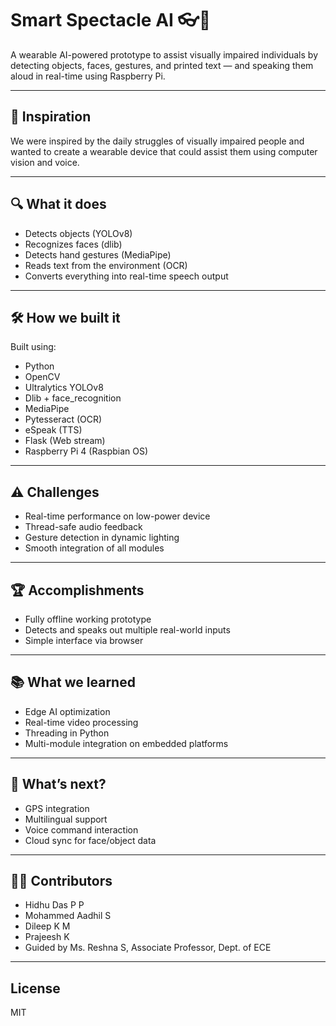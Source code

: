 # Smart Spectacle AI 👓🎯

A wearable AI-powered prototype to assist visually impaired individuals by detecting objects, faces, gestures, and printed text — and speaking them aloud in real-time using Raspberry Pi.

---

## 🚀 Inspiration
We were inspired by the daily struggles of visually impaired people and wanted to create a wearable device that could assist them using computer vision and voice.

---

## 🔍 What it does
- Detects objects (YOLOv8)
- Recognizes faces (dlib)
- Detects hand gestures (MediaPipe)
- Reads text from the environment (OCR)
- Converts everything into real-time speech output

---

## 🛠️ How we built it
Built using:
- Python
- OpenCV
- Ultralytics YOLOv8
- Dlib + face_recognition
- MediaPipe
- Pytesseract (OCR)
- eSpeak (TTS)
- Flask (Web stream)
- Raspberry Pi 4 (Raspbian OS)

---

## ⚠️ Challenges
- Real-time performance on low-power device
- Thread-safe audio feedback
- Gesture detection in dynamic lighting
- Smooth integration of all modules

---

## 🏆 Accomplishments
- Fully offline working prototype
- Detects and speaks out multiple real-world inputs
- Simple interface via browser

---

## 📚 What we learned
- Edge AI optimization
- Real-time video processing
- Threading in Python
- Multi-module integration on embedded platforms

---

## 🚧 What’s next?
- GPS integration
- Multilingual support
- Voice command interaction
- Cloud sync for face/object data

---

## 👨‍💻 Contributors
- Hidhu Das P P
- Mohammed Aadhil S
- Dileep K M
- Prajeesh K
- Guided by Ms. Reshna S, Associate Professor, Dept. of ECE

---

## License
MIT

